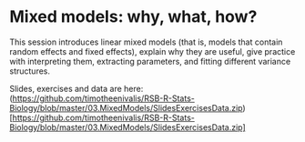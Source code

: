 # Mixed models: why, what, how?

This session introduces linear mixed models (that is, models that contain random effects and fixed effects), explain why they are useful, give practice with interpreting them, extracting parameters, and fitting different variance structures.

Slides, exercises and data are here: (https://github.com/timotheenivalis/RSB-R-Stats-Biology/blob/master/03.MixedModels/SlidesExercisesData.zip)[https://github.com/timotheenivalis/RSB-R-Stats-Biology/blob/master/03.MixedModels/SlidesExercisesData.zip]

